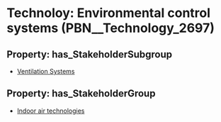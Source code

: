 # Technoloy: __Environmental control systems__ (PBN__Technology_2697)

## Property: has_StakeholderSubgroup

* [Ventilation Systems](PBN__TechSubgroup_77)

## Property: has_StakeholderGroup

* [Indoor air technologies](PBN__TechGroup_13)

